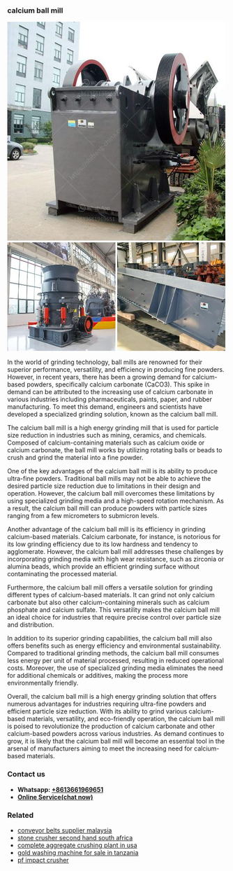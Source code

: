 <h3>calcium ball mill</h3><img src='1704791296.jpg' alt=''><p>In the world of grinding technology, ball mills are renowned for their superior performance, versatility, and efficiency in producing fine powders. However, in recent years, there has been a growing demand for calcium-based powders, specifically calcium carbonate (CaCO3). This spike in demand can be attributed to the increasing use of calcium carbonate in various industries including pharmaceuticals, paints, paper, and rubber manufacturing. To meet this demand, engineers and scientists have developed a specialized grinding solution, known as the calcium ball mill.</p><p>The calcium ball mill is a high energy grinding mill that is used for particle size reduction in industries such as mining, ceramics, and chemicals. Composed of calcium-containing materials such as calcium oxide or calcium carbonate, the ball mill works by utilizing rotating balls or beads to crush and grind the material into a fine powder.</p><p>One of the key advantages of the calcium ball mill is its ability to produce ultra-fine powders. Traditional ball mills may not be able to achieve the desired particle size reduction due to limitations in their design and operation. However, the calcium ball mill overcomes these limitations by using specialized grinding media and a high-speed rotation mechanism. As a result, the calcium ball mill can produce powders with particle sizes ranging from a few micrometers to submicron levels.</p><p>Another advantage of the calcium ball mill is its efficiency in grinding calcium-based materials. Calcium carbonate, for instance, is notorious for its low grinding efficiency due to its low hardness and tendency to agglomerate. However, the calcium ball mill addresses these challenges by incorporating grinding media with high wear resistance, such as zirconia or alumina beads, which provide an efficient grinding surface without contaminating the processed material.</p><p>Furthermore, the calcium ball mill offers a versatile solution for grinding different types of calcium-based materials. It can grind not only calcium carbonate but also other calcium-containing minerals such as calcium phosphate and calcium sulfate. This versatility makes the calcium ball mill an ideal choice for industries that require precise control over particle size and distribution.</p><p>In addition to its superior grinding capabilities, the calcium ball mill also offers benefits such as energy efficiency and environmental sustainability. Compared to traditional grinding methods, the calcium ball mill consumes less energy per unit of material processed, resulting in reduced operational costs. Moreover, the use of specialized grinding media eliminates the need for additional chemicals or additives, making the process more environmentally friendly.</p><p>Overall, the calcium ball mill is a high energy grinding solution that offers numerous advantages for industries requiring ultra-fine powders and efficient particle size reduction. With its ability to grind various calcium-based materials, versatility, and eco-friendly operation, the calcium ball mill is poised to revolutionize the production of calcium carbonate and other calcium-based powders across various industries. As demand continues to grow, it is likely that the calcium ball mill will become an essential tool in the arsenal of manufacturers aiming to meet the increasing need for calcium-based materials.</p><h3>Contact us</h3><ul><li><strong>Whatsapp:&nbsp;<a href="https://wa.me/8613661969651">+8613661969651</a></strong></li><li><a href="https://swt.shibang-china.com/?git&amp;zhl&amp;calcium ball mill"><strong>Online Service(chat now)</strong></a></li></ul><h3>Related</h3><ul><li><a href='conveyor belts supplier malaysia.md'>conveyor belts supplier malaysia</a></li><li><a href='stone crusher second hand south africa.md'>stone crusher second hand south africa</a></li><li><a href='complete aggregate crushing plant in usa.md'>complete aggregate crushing plant in usa</a></li><li><a href='gold washing machine for sale in tanzania.md'>gold washing machine for sale in tanzania</a></li><li><a href='pf impact crusher.md'>pf impact crusher</a></li></ul>